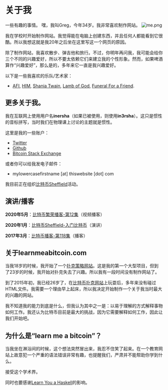 # 关于我
一些有趣的事情。
嘿，我叫Greg，今年34岁。我非常喜欢制作网站。
![me.png](img/me-llanmadoc.jpg)

我在学校时开始制作网站。我觉得能在电脑上创建东西，并且任何人都能看到它很酷。所以我想这就是我20年之后坐在这里写这一个网页的原因。

除了制作网站，我喜欢散步、弹吉他和旅行。不过，你明年再问我，我可能会给你三个不同的兴趣爱好，所以不要太依赖它们来建立我的个性形象。然而，如果啤酒算作“兴趣爱好”，那么是的，多年来它一直是我兴趣爱好。

以下是一些我喜欢的乐队/艺术家：
* [AFI](https://www.youtube.com/watch?v=myEu6CTZN3E), [HIM](https://www.youtube.com/watch?v=ldHjBgsed7I), [Shania Twain](https://www.youtube.com/watch?v=ZJL4UGSbeFg), [Lamb of God](https://www.youtube.com/watch?v=dulxbKkj9Wg), [Funeral For a Friend](https://www.youtube.com/watch?v=qsaamq0E964).
  
## 更多关于我。
我在互联网上使用用户名**inersha**（如果已被使用，则使用**in3rsha**）。这只是惯性的音标拼写，当时我们在物理课上讨论的主题就是惯性。

这里是我的一些账户：
* [Twitter](https://twitter.com/in3rsha)
* [Github](https://github.com/in3rsha)
* [Bitcoin Stack Exchange](http://bitcoin.stackexchange.com/users/24926/inersha)

或者你可以给我发电子邮件：

* mylowercasefirstname [at] thiswebsite [dot] com

我目前正在组织[比特币Sheffield](http://bitcoinsheffield.co.uk/)活动。


## 演讲/播客

**2020年5月**：[比特币繁荣播客-第12集](https://www.youtube.com/watch?v=UNC0YSqZIJs)（视频播客）

**2020年1月**：[比特币Sheffield-入门比特币](https://www.youtube.com/watch?v=hRnYKO5CNmc)（演讲）

**2017年3月**：[比特币播客-第118集](http://thebitcoinpodcast.com/episode-118/)（播客）

## 关于learnmeabitcoin.com
当我18岁的时候，我开始了一个[扑克策略网站](https://www.thepokerbank.com/)。这是我的第一个大型项目，但到了23岁的时候，我开始对扑克失去了兴趣。所以我有一段时间没有制作网站了。

到了2015年初，我已经26岁了，在[比特币扑克网站](https://www.thepokerbank.com/bitcoin/)上玩耍后，多年来没有碰过HTML文件。我需要一个理由早上起床，所以我决定开始制作一个关于我当时最大的兴趣的网站。

我不知道我的能力到底是什么，但我认为其中之一是：以易于理解的方式解释事物如何工作。我还认为比特币目前是最大的挑战，因为它需要解释如何工作，因此让我们开始吧。

## 为什么是“learn me a bitcoin”？
当我坐在淋浴间的时候，这个想法突然冒出来，我忍不住笑了起来。在一个教育网站上故意犯一个严重的语法错误非常有趣，也提醒我们，严肃并不能帮助你学到什么。

接受这个学术界。

同时也要感谢[Learn You a Haskell](http://learnyouahaskell.com/)的影响。
